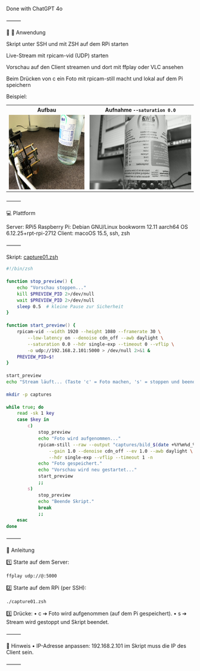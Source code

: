 Done with ChatGPT 4o

⸻

📸 🎥 Anwendung

Skript unter SSH und mit ZSH auf dem RPi starten

Live-Stream mit rpicam-vid (UDP) starten

Vorschau auf den Client streamen und dort mit ffplay oder VLC ansehen

Beim Drücken von c ein Foto mit rpicam-still macht und lokal auf dem Pi speichern

Beispiel:

<table>
  <tr>
    <th>Aufbau</th>
    <th>Aufnahme <code>--saturation 0.0</code></th>
  </tr>
  <tr>
    <td><img src="img/aufbau.jpg" height="200"></td>
    <td><img src="img/bild_20250603_094229.jpg" height="200"></td>
  </tr>
</table>

⸻

💻 Plattform

Server: RPi5 Raspberry Pi: Debian GNU/Linux bookworm 12.11 aarch64 OS 6.12.25+rpt-rpi-2712
Client: macoOS 15.5, ssh, zsh 

⸻

Skript: [capture01.zsh](scripts/capture01.zsh)


```zsh
#!/bin/zsh

function stop_preview() {
    echo "Vorschau stoppen..."
    kill $PREVIEW_PID 2>/dev/null
    wait $PREVIEW_PID 2>/dev/null
    sleep 0.5  # kleine Pause zur Sicherheit
}

function start_preview() {
    rpicam-vid --width 1920 --height 1080 --framerate 30 \
        --low-latency on --denoise cdn_off --awb daylight \
        --saturation 0.0 --hdr single-exp --timeout 0 --vflip \
        -o udp://192.168.2.101:5000 > /dev/null 2>&1 &
    PREVIEW_PID=$!
}

start_preview
echo "Stream läuft... (Taste 'c' = Foto machen, 's' = stoppen und beenden)"

mkdir -p captures

while true; do
    read -sk 1 key
    case $key in
        c)
            stop_preview
            echo "Foto wird aufgenommen..."
            rpicam-still --raw --output "captures/bild_$(date +%Y%m%d_%H%M%S).jpg" \
                --gain 1.0 --denoise cdn_off --ev 1.0 --awb daylight \
                --hdr single-exp --vflip --timeout 1 -n
            echo "Foto gespeichert."
            echo "Vorschau wird neu gestartet..."
            start_preview
            ;;
        s)
            stop_preview
            echo "Beende Skript."
            break
            ;;
    esac
done
```

⸻

🔧 Anleitung

1️⃣ Starte auf dem Server:

```zsh
ffplay udp://@:5000
```

2️⃣ Starte auf dem RPi (per SSH):

```zsh
./capture01.zsh
```

3️⃣ Drücke:
	•	c ➔ Foto wird aufgenommen (auf dem Pi gespeichert).
	•	s ➔ Stream wird gestoppt und Skript beendet.

⸻

🚦 Hinweis
	•	IP-Adresse anpassen: 192.168.2.101 im Skript muss die IP des Client sein.

⸻
